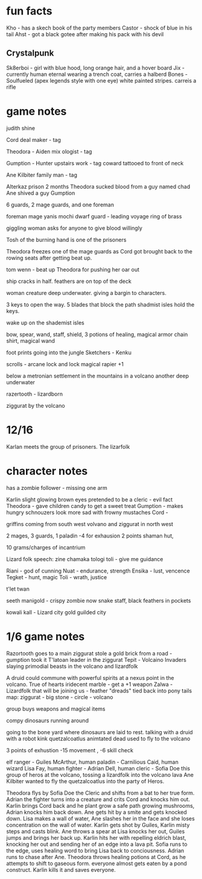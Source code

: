 # fun facts

Kho - has a skech book of the party members
Castor - shock of blue in his tail
Ahst - got a black gotee after making his pack with his devil

## Crystalpunk
Sk8erboi - girl with blue hood, long orange hair, and a hover board
Jix - currently human eternal wearing a trench coat, carries a halberd
Bones - Soulfueled (apex legends style with one eye) white painted stripes. carreis a rifle


# game notes
judith shine

Cord
    deal maker - tag

Theodora - Aiden
    mix ologist - tag

Gumption - Hunter
    upstairs work - tag
    coward tattooed to front of neck

Ane Kilbiter
    family man - tag

Alterkaz prison 2 months
Theodora sucked blood from a guy named chad
Ane shived a guy
Gumption 

6 guards, 2 mage guards, and one foreman

foreman mage yanis mochi dwarf guard - leading voyage
    ring of brass

giggling woman asks for anyone to give blood willingly

Tosh of the burning hand is one of the prisoners

Theodora freezes one of the mage guards as Cord got brought back to the rowing seats after getting beat up.

tom wenn - beat up Theodora for pushing her oar out

ship cracks in half. feathers are on top of the deck

woman creature deep underwater. giving a bargin to characters.

3 keys to open the way. 5 blades that block the path
    shadmist isles hold the keys.

wake up on the shademist isles

bow, spear, wand, staff, shield, 3 potions of healing, magical armor chain shirt, magical wand

foot prints going into the jungle
Sketchers - Kenku

scrolls - arcane lock and lock
magical rapier +1

below a metronian settlement
in the mountains in a volcano
another deep underwater

razertooth - lizardborn

ziggurat by the volcano

# 12/16

Karlan meets the group of prisoners. The lizarfolk 

# character notes
has a zombie follower - missing one arm

Karlin
slight glowing brown eyes
pretended to be a cleric - evil fact
Theodora - gave children candy to get a sweet treat
Gumption - makes hungry schnouzers look more sad with frowny mustaches
Cord - 

griffins coming from south west
volvano and ziggurat in north west

2 mages, 3 guards, 1 paladin
-4 for exhausion 2 points
shaman hut, 

10 grams/charges of incantrium

Lizard folk speech:
zine chamaka tologi toli - give me guidance 

Riani - god of cunning
Nuat - endurance, strength
Ensika - lust, vencence
Tegket - hunt, magic
Toli - wrath, justice

t'let twan

seeth manigold - crispy zombie now
snake staff, black feathers in pockets

kowali kall - Lizard city gold guilded city

# 1/6 game notes

Razortooth goes to a main ziggurat
stole a gold brick from a road - gumption took it
T'latoan leader in the ziggurat
Tepit - Volcaino
Invaders slaying primodial beasts in the volcano and lizardfolk

A druid could commune with powerful spirits at a nexus point in the volcano. True of hearts
iridecent marble - get a +1 weapon
Zalwa - Lizardfolk that will be joining us - feather "dreads" tied back into pony tails
map: ziggurat - big stone - circle - volcano

group buys weapons and magical items

compy dinosaurs running around 

going to the bone yard where dinosaurs are laid to rest. talking with a druid with a robot kink
quetzalcoatlus animtated dead used to fly to the volcano

3 points of exhustion -15 movement , -6 skill check

elf ranger - Guiles McArthur, human paladin - Carnilious Caid, human wizard Lisa Fay, human fighter - Adrian Dell, human cleric - Sofia Doe
this group of heros at the volcano, tossing a lizardfolk into the volcano lava
Ane Kilbiter wanted to fly the quetzalcoatlus into the party of Heros.

Theodora flys by Sofia Doe the Cleric and shifts from a bat to her true form.  Adrian the fighter turns into a creature and crits Cord and knocks him out. Karlin brings Cord back and he plant grow a safe path growing mushrooms, Adrian knocks him back down. Ane gets hit by a smite and gets knocked down. Lisa makes a wall of water, Ane slashes her in the face and she loses concentration on the wall of water. Karlin gets shot by Guiles, Karlin misty steps and casts blink. Ane throws a spear at Lisa knocks her out, Guiles jumps and brings her back up. Karlin hits her with repelling eldrich blast, knocking her out and sending her of an edge into a lava pit. Sofia runs to the edge, uses healing word to bring Lisa back to conciousness. Adrian runs to chase after Ane. Theodora throws healing potions at Cord, as he attempts to shift to gaseous form. everyone almost gets eaten by a pond construct. Karlin kills it and saves everyone.